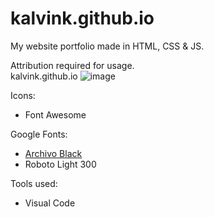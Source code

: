 # kalvink.github.io
My website portfolio made in HTML, CSS & JS.

Attribution required for usage.
<br>
kalvink.github.io
![image](https://i.imgur.com/sy8ppjz.png)


Icons:
- Font Awesome

Google Fonts:<br>
- [Archivo Black](https://fonts.google.com/specimen/Archivo+Black?preview.text=ABOUT&preview.text_type=custom&selection.family=Archivo+Black)
- Roboto Light 300

Tools used:
- Visual Code

